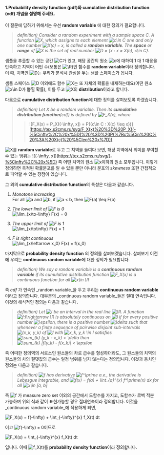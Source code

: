 #### 1.Probability density function (pdf)와 cumulative distribution function (cdf) 개념을 설명해 주세요.

이 질문에 답하기 위해서는 우선 **random variable** 에 대한 정의가 필요합니다.

> _definition) Consider a random experiment with a sample space C. A function ![X](https://tex.s2cms.ru/svg/X), which assigns to each element ![c\in C](https://tex.s2cms.ru/svg/c%5Cin%20C) one and only one number ![X(c) = x](https://tex.s2cms.ru/svg/X(c)%20%3D%20x), is called a **random variable**. The **space** or **range** of ![X](https://tex.s2cms.ru/svg/X) is the set of real number ![D = \{x : x = X(c), c\in C\}](https://tex.s2cms.ru/svg/D%20%3D%20%5C%7Bx%20%3A%20x%20%3D%20X(c)%2C%20c%5Cin%20C%5C%7D)._

샘플을 추출할 수 있는 공간 ![C](https://tex.s2cms.ru/svg/C)가 있고, 해당 공간의 원소 ![c](https://tex.s2cms.ru/svg/c)에 대하여 1 대 1 대응을 만족하고 치역이 어떤 수(보통은 ![\R](https://tex.s2cms.ru/svg/%5CR))인 함수를 **random variable**이라 정의합니다. 이 때, 치역인 ![D](https://tex.s2cms.ru/svg/D)는 우리가 분석시 관심을 두는 샘플 스페이스가 됩니다.

샘플 스페이스 ![D](https://tex.s2cms.ru/svg/D) 이외에도 함수 ![X](https://tex.s2cms.ru/svg/X)는 또 자체의 확률을 내재하는데요(어떤 원소 ![x\in D](https://tex.s2cms.ru/svg/x%5Cin%20D)가 뽑힐 확률), 이를 두고 ![X](https://tex.s2cms.ru/svg/X)의 **distribution**이라고 합니다.

다음으로 **cumulative distribution function**에 대한 정의를 살펴보도록 하겠습니다.

> _definition) Let X be a random variable. Then its **cumulative distribution function**(cdf) is defined by ![F_X(x)](https://tex.s2cms.ru/svg/F_X(x)), where_
>
> > ![F_X(x) = P_X((-\infty, x]) = P({c\in C : X(c) \leq x})](https://tex.s2cms.ru/svg/F_X(x)%20%3D%20P_X((-%5Cinfty%2C%20x%5D)%20%3D%20P(%7Bc%5Cin%20C%20%3A%20X(c)%20%5Cleq%20x%7D))

![X](https://tex.s2cms.ru/svg/X)를 **random variable**로 두고 그 치역을 들여다 보면, 해당 치역에서 의미를 부여할 수 있는 범위는 ![(-\infty, x]](https://tex.s2cms.ru/svg/(-%5Cinfty%2C%20x%5D) 즉 어떤 치역의 원소 ![x](https://tex.s2cms.ru/svg/x)이하의 원소 모두입니다. 이렇게 정의하면 축적된 확률분포를 알 수 있을 뿐만 아니라 분포의 _skewness_ 또한 간접적으로 파악할 수 있는 장점이 있습니다.

그 외의 **cumulative distribution function**의 특성은 다음과 같습니다.

1.  _Monotone increasing_  
    For all ![a](https://tex.s2cms.ru/svg/a) and ![b](https://tex.s2cms.ru/svg/b), if ![a < b](https://tex.s2cms.ru/svg/a%20%3C%20b), then ![F(a) \leq F(b)](https://tex.s2cms.ru/svg/F(a)%20%5Cleq%20F(b))

2.  _The lower limit of ![F](https://tex.s2cms.ru/svg/F) is 0_  
    ![\lim_{x\to-\infty} F(x) = 0](https://tex.s2cms.ru/svg/%5Clim_%7Bx%5Cto-%5Cinfty%7D%20F(x)%20%3D%200)

3.  _The upper limit of ![F](https://tex.s2cms.ru/svg/F) is 1_  
    ![\lim_{x\to\infty} F(x) = 1](https://tex.s2cms.ru/svg/%5Clim_%7Bx%5Cto%5Cinfty%7D%20F(x)%20%3D%201)

4.  _F is right continuous_  
    ![\lim_{x\leftarrow x_0} F(x) = f(x_0)](https://tex.s2cms.ru/svg/%5Clim_%7Bx%5Cleftarrow%20x_0%7D%20F(x)%20%3D%20f(x_0))

마지막으로 **probability density function** 의 정의를 살펴보겠습니다. 살펴보기 이전에 우리는 **continuous random variable**에 대한 정의가 필요합니다.

> _definition) We say a random variable is a **continuous random variable** if its cumulative distribution function ![F_X(x)](https://tex.s2cms.ru/svg/F_X(x)) is a continuous function for all ![x\in \R](https://tex.s2cms.ru/svg/x%5Cin%20%5CR)_

즉 _cdf_ 가 연속인 _random variable_을 두고 우리는 **continuous random variable**이라고 정의합니다. 대부분의 _continuous random variable_들은 절대 연속입니다. 이것의 해석적인 정의는 다음과 같습니다.

> _definition) Let ![I](https://tex.s2cms.ru/svg/I) be an interval in the real line ![\R](https://tex.s2cms.ru/svg/%5CR). A function ![f:I\rightarrow \R](https://tex.s2cms.ru/svg/f%3AI%5Crightarrow%20%5CR) is absolutely continuous on ![I](https://tex.s2cms.ru/svg/I) if for every positive number ![\epsilon](https://tex.s2cms.ru/svg/%5Cepsilon), there is a positive number ![\delta](https://tex.s2cms.ru/svg/%5Cdelta) such that whenever a finite sequence of pairwise disjoint sub-intervals ![(x_k, y_k)](https://tex.s2cms.ru/svg/(x_k%2C%20y_k)) of ![I](https://tex.s2cms.ru/svg/I) with ![x_k, y_k \in I](https://tex.s2cms.ru/svg/x_k%2C%20y_k%20%5Cin%20I) satisfies ![\sum_{k} (y_k - x_k) < \delta](https://tex.s2cms.ru/svg/%5Csum_%7Bk%7D%20(y_k%20-%20x_k)%20%3C%20%5Cdelta) then ![\sum_{k} |f(y_k) - f(x_k)| < \epsilon](https://tex.s2cms.ru/svg/%5Csum_%7Bk%7D%20%7Cf(y_k)%20-%20f(x_k)%7C%20%3C%20%5Cepsilon)_

즉 어떠한 정의역의 서로소인 원소들의 차로 급수를 형성하더라도, 그 원소들의 치역의 원소들의 차의 절댓값의 급수는 일정 범위를 넘지 않는다는 정의입니다. 이것과 동치인 정의는 다음과 같습니다.

> _definition) ![f](https://tex.s2cms.ru/svg/f) has derivative ![f^\prime](https://tex.s2cms.ru/svg/f%5E%5Cprime) a.e., the derivative is Lebesgue integrable, and ![f(x) = f(a) + \int_{a}^{x} f^\prime(x) dx](https://tex.s2cms.ru/svg/f(x)%20%3D%20f(a)%20%2B%20%5Cint_%7Ba%7D%5E%7Bx%7D%20f%5E%5Cprime(x)%20dx) for all ![x\in [a, b]](https://tex.s2cms.ru/svg/x%5Cin%20%5Ba%2C%20b%5D)_

즉 ![f](https://tex.s2cms.ru/svg/f) 가 measure zero set 이외의 공간에서 도함수를 가지고, 도함수가 르벡 적분 가능하며 위의 식과 같이 표현가능할 경우 절대연속이라 정의합니다. 이것을 _continuous random variable_에 적용하게 되면,

![F_X(x) = f(-\infty) + \int_{-\infty}^{x} f_X(t) dt](https://tex.s2cms.ru/svg/F_X(x)%20%3D%20f(-%5Cinfty)%20%2B%20%5Cint_%7B-%5Cinfty%7D%5E%7Bx%7D%20f_X(t)%20dt)

이고 ![f(-\infty) = 0](https://tex.s2cms.ru/svg/f(-%5Cinfty)%20%3D%200)이므로

![F_X(x) = \int_{-\infty}^{x} f_X(t) dt](https://tex.s2cms.ru/svg/F_X(x)%20%3D%20%5Cint_%7B-%5Cinfty%7D%5E%7Bx%7D%20f_X(t)%20dt)

입니다. 이때 ![f_X(t)](https://tex.s2cms.ru/svg/f_X(t))를 **probability density function**이라 정의합니다.
